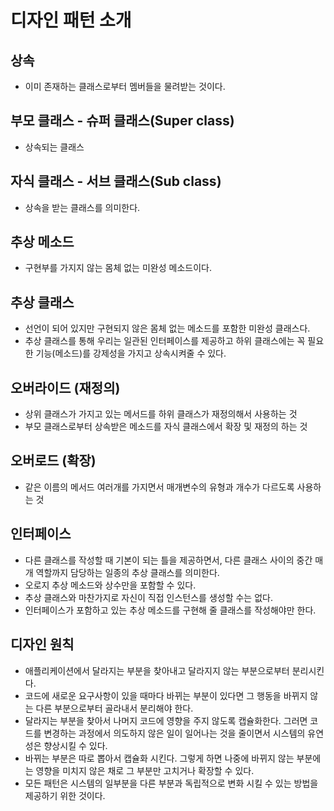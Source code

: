 # 디자인 패턴 소개

## 상속

- 이미 존재하는 클래스로부터 멤버들을 물려받는 것이다.

## 부모 클래스 - 슈퍼 클래스(Super class)

- 상속되는 클래스

## 자식 클래스 - 서브 클래스(Sub class)

- 상속을 받는 클래스를 의미한다.

## 추상 메소드

- 구현부를 가지지 않는 몸체 없는 미완성 메소드이다.

## 추상 클래스

- 선언이 되어 있지만 구현되지 않은 몸체 없는 메소드를 포함한 미완성 클래스다.
- 추상 클래스를 통해 우리는 일관된 인터페이스를 제공하고 하위 클래스에는 꼭 필요한 기능(메소드)를 강제성을 가지고 상속시켜줄 수 있다.

## 오버라이드 (재정의)

- 상위 클래스가 가지고 있는 메서드를 하위 클래스가 재정의해서 사용하는 것
- 부모 클래스로부터 상속받은 메소드를 자식 클래스에서 확장 및 재정의 하는 것

## 오버로드 (확장)

- 같은 이름의 메서드 여러개를 가지면서 매개변수의 유형과 개수가 다르도록 사용하는 것

## 인터페이스

- 다른 클래스를 작성할 때 기본이 되는 틀을 제공하면서, 다른 클래스 사이의 중간 매개 역할까지 담당하는 일종의 추상 클래스를 의미한다.
- 오로지 추상 메소드와 상수만을 포함할 수 있다.
- 추상 클래스와 마찬가지로 자신이 직접 인스턴스를 생성할 수는 없다.
- 인터페이스가 포함하고 있는 추상 메소드를 구현해 줄 클래스를 작성해야만 한다.

## 디자인 원칙

- 애플리케이션에서 달라지는 부분을 찾아내고 달라지지 않는 부분으로부터 분리시킨다.
- 코드에 새로운 요구사항이 있을 때마다 바뀌는 부분이 있다면 그 행동을 바뀌지 않는 다른 부분으로부터 골라내서 분리해야 한다.
- 달라지는 부분을 찾아서 나머지 코드에 영향을 주지 않도록 캡슐화한다. 그러면 코드를 변경하는 과정에서 의도하지 않은 일이 일어나는 것을 줄이면서 시스템의 유연성은 향상시킬 수 있다.
- 바뀌는 부분은 따로 뽑아서 캡슐화 시킨다. 그렇게 하면 나중에 바뀌지 않는 부분에는 영향을 미치지 않은 채로 그 부분만 고치거나 확장할 수 있다.
- 모든 패턴은 시스템의 일부분을 다른 부분과 독립적으로 변화 시킬 수 있는 방법을 제공하기 위한 것이다.
